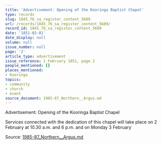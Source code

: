 ```yaml
---
title: 'Advertisement: Opening of the Kooringa Baptist Chapel'
type: records
slug: 1845_76_sa_register_content_5689
url: /records/1845_76_sa_register_content_5689/
record_id: 1845_76_sa_register_content_5689
date: '1851-02-01'
date_display: null
volume: null
issue_number: null
page: '2'
article_type: advertisement
issue_reference: 1 February 1851, page 2
people_mentioned: []
places_mentioned:
- Kooringa
topics:
- community
- church
- event
source_document: 1985-87_Northern__Argus.md
---
```


Advertisement: Opening of the Kooringa Baptist Chapel

Services connected with the dedication of this chapel will take place on 2 February at 10.30 a.m. and 6 p.m. and on Monday 3 February

Source: [1985-87_Northern__Argus.md](/downloads/markdown/1985-87_Northern__Argus.md)
